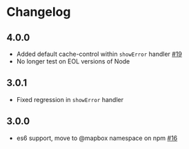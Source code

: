 # Changelog

## 4.0.0

* Added default cache-control within `showError` handler [#19](https://github.com/mapbox/mapbox-error/pull/19)
* No longer test on EOL versions of Node

## 3.0.1

* Fixed regression in `showError` handler

## 3.0.0

* es6 support, move to @mapbox namespace on npm [#16](https://github.com/mapbox/mapbox-error/pull/16)

